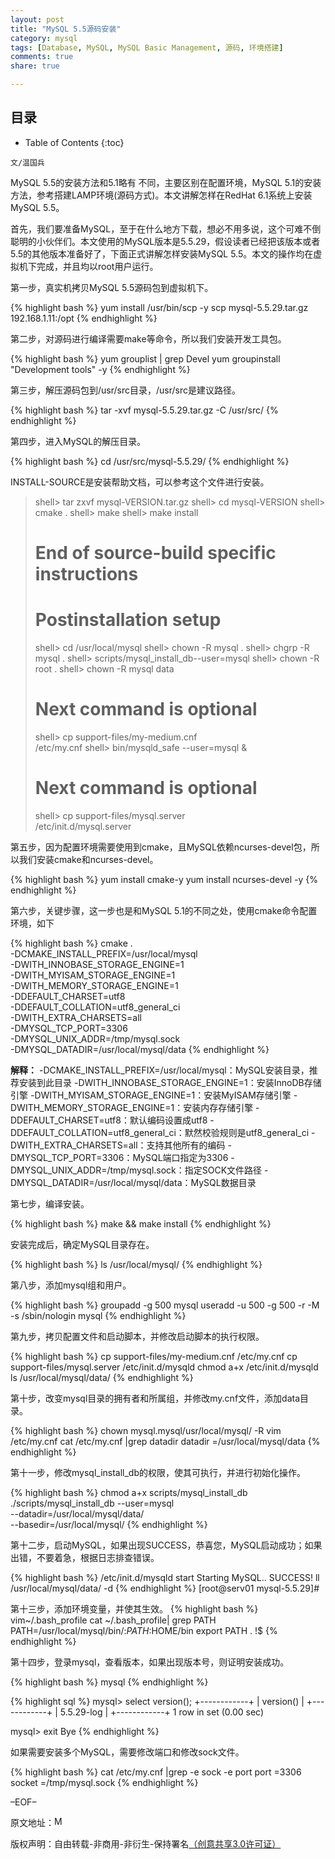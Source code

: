```yaml
---
layout: post
title: "MySQL 5.5源码安装"
category: mysql
tags: [Database, MySQL, MySQL Basic Management, 源码, 环境搭建]
comments: true
share: true

---
```


## 目录 ##

* Table of Contents
{:toc}

`文/温国兵`

MySQL 5.5的安装方法和5.1略有 不同，主要区别在配置环境，MySQL 5.1的安装方法，参考搭建LAMP环境(源码方式)。本文讲解怎样在RedHat 6.1系统上安装MySQL 5.5。

首先，我们要准备MySQL，至于在什么地方下载，想必不用多说，这个可难不倒聪明的小伙伴们。本文使用的MySQL版本是5.5.29，假设读者已经把该版本或者5.5的其他版本准备好了，下面正式讲解怎样安装MySQL 5.5。本文的操作均在虚拟机下完成，并且均以root用户运行。

第一步，真实机拷贝MySQL 5.5源码包到虚拟机下。

{% highlight bash %}
yum install /usr/bin/scp -y
scp mysql-5.5.29.tar.gz 192.168.1.11:/opt
{% endhighlight %}

第二步，对源码进行编译需要make等命令，所以我们安装开发工具包。

{% highlight bash %}
yum grouplist | grep Devel
yum groupinstall "Development tools" -y
{% endhighlight %}

第三步，解压源码包到/usr/src目录，/usr/src是建议路径。

{% highlight bash %}
tar -xvf mysql-5.5.29.tar.gz -C /usr/src/
{% endhighlight %}

第四步，进入MySQL的解压目录。

{% highlight bash %}
cd /usr/src/mysql-5.5.29/
{% endhighlight %}

INSTALL-SOURCE是安装帮助文档，可以参考这个文件进行安装。

> shell> tar zxvf mysql-VERSION.tar.gz
> shell> cd mysql-VERSION
> shell> cmake .
> shell> make
> shell> make install
> # End of source-build specific instructions
> # Postinstallation setup
> shell> cd /usr/local/mysql
> shell> chown -R mysql .
> shell> chgrp -R mysql .
> shell> scripts/mysql_install_db--user=mysql
> shell> chown -R root .
> shell> chown -R mysql data
> # Next command is optional
> shell> cp support-files/my-medium.cnf \
/etc/my.cnf
> shell> bin/mysqld_safe --user=mysql &
> # Next command is optional
> shell> cp support-files/mysql.server \
> /etc/init.d/mysql.server

第五步，因为配置环境需要使用到cmake，且MySQL依赖ncurses-devel包，所以我们安装cmake和ncurses-devel。

{% highlight bash %}
yum install cmake-y
yum install ncurses-devel -y
{% endhighlight %}

第六步，关键步骤，这一步也是和MySQL 5.1的不同之处，使用cmake命令配置环境，如下

{% highlight bash %}
cmake .  \
-DCMAKE_INSTALL_PREFIX=/usr/local/mysql \
-DWITH_INNOBASE_STORAGE_ENGINE=1  \
-DWITH_MYISAM_STORAGE_ENGINE=1 \
-DWITH_MEMORY_STORAGE_ENGINE=1 \
-DDEFAULT_CHARSET=utf8  \
-DDEFAULT_COLLATION=utf8_general_ci  \
-DWITH_EXTRA_CHARSETS=all \
-DMYSQL_TCP_PORT=3306  \
-DMYSQL_UNIX_ADDR=/tmp/mysql.sock  \
-DMYSQL_DATADIR=/usr/local/mysql/data
{% endhighlight %}

**解释：**
-DCMAKE_INSTALL_PREFIX=/usr/local/mysql：MySQL安装目录，推荐安装到此目录
-DWITH_INNOBASE_STORAGE_ENGINE=1：安装InnoDB存储引擎
-DWITH_MYISAM_STORAGE_ENGINE=1：安装MyISAM存储引擎
-DWITH_MEMORY_STORAGE_ENGINE=1：安装内存存储引擎
-DDEFAULT_CHARSET=utf8：默认编码设置成utf8
-DDEFAULT_COLLATION=utf8_general_ci：默然校验规则是utf8_general_ci
-DWITH_EXTRA_CHARSETS=all：支持其他所有的编码
-DMYSQL_TCP_PORT=3306：MySQL端口指定为3306
-DMYSQL_UNIX_ADDR=/tmp/mysql.sock：指定SOCK文件路径
-DMYSQL_DATADIR=/usr/local/mysql/data：MySQL数据目录

第七步，编译安装。

{% highlight bash %}
make && make install
{% endhighlight %}

安装完成后，确定MySQL目录存在。

{% highlight bash %}
ls /usr/local/mysql/
{% endhighlight %}

第八步，添加mysql组和用户。

{% highlight bash %}
groupadd -g 500 mysql
useradd -u 500 -g 500 -r -M -s /sbin/nologin mysql
{% endhighlight %}

第九步，拷贝配置文件和启动脚本，并修改启动脚本的执行权限。

{% highlight bash %}
cp support-files/my-medium.cnf /etc/my.cnf
cp support-files/mysql.server /etc/init.d/mysqld
chmod a+x /etc/init.d/mysqld
ls /usr/local/mysql/data/
{% endhighlight %}

第十步，改变mysql目录的拥有者和所属组，并修改my.cnf文件，添加data目录。

{% highlight bash %}
chown mysql.mysql/usr/local/mysql/ -R
vim /etc/my.cnf
cat /etc/my.cnf |grep datadir
datadir         =/usr/local/mysql/data
{% endhighlight %}

第十一步，修改mysql_install_db的权限，使其可执行，并进行初始化操作。

{% highlight bash %}
chmod a+x scripts/mysql_install_db
./scripts/mysql_install_db --user=mysql \
--datadir=/usr/local/mysql/data/ \
--basedir=/usr/local/mysql/
{% endhighlight %}

第十二步，启动MySQL，如果出现SUCCESS，恭喜您，MySQL启动成功；如果出错，不要着急，根据日志排查错误。

{% highlight bash %}
/etc/init.d/mysqld start
Starting MySQL.. SUCCESS!
ll /usr/local/mysql/data/ -d
{% endhighlight %}
[root@serv01 mysql-5.5.29]#

第十三步，添加环境变量，并使其生效。
{% highlight bash %}
vim~/.bash_profile
cat ~/.bash_profile| grep PATH
PATH=/usr/local/mysql/bin/:$PATH:$HOME/bin
export PATH
. !$
{% endhighlight %}

第十四步，登录mysql，查看版本，如果出现版本号，则证明安装成功。

{% highlight bash %}
mysql
{% endhighlight %}

{% highlight sql %}
mysql> select version();
+------------+
| version() |
+------------+
| 5.5.29-log |
+------------+
1 row in set (0.00 sec)

mysql> exit
Bye
{% endhighlight %}

如果需要安装多个MySQL，需要修改端口和修改sock文件。

{% highlight bash %}
cat /etc/my.cnf |grep -e sock -e port
port              =3306
socket           =/tmp/mysql.sock
{% endhighlight %}

–EOF–

原文地址：<a href="http://blog.csdn.net/justdb/article/details/12881957" target="_blank"><img src="http://i.imgur.com/BROigUO.jpg" title="MySQL 5.5源码安装" height="16px" width="16px" border="0" alt="MySQL 5.5源码安装" /></a>

版权声明：自由转载-非商用-非衍生-保持署名<a href="http://creativecommons.org/licenses/by-nc-nd/3.0/deed.zh" target="_blank">（创意共享3.0许可证）</a>
